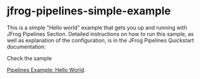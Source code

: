 # jfrog-pipelines-simple-example   

This is a simple "Hello world"  example that gets you up and running with JFrog Pipelines Section.
Detailed instructions on how to run this sample, as well as explanation of the configuration, is in the JFrog Pipelines Quickstart documentation:

Check the sample 

[Pipelines Example: Hello World](https://www.jfrog.com/confluence/display/JFROG/Pipeline+Example%3A+Hello+World).
